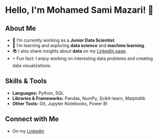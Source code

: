 
# Hello, I'm Mohamed Sami Mazari! 👋

## About Me
- 🔭 I’m currently working as a **Junior Data Scientist**.
- 🌱 I’m learning and exploring **data science** and **machine learning**.
- 📚 I also share insights about **data** on my [LinkedIn page](https://www.linkedin.com/in/mohamed-sami-mazari/).
- ⚡ Fun fact: I enjoy working on interesting data problems and creating data visualizations.

## Skills & Tools
- **Languages:** Python, SQL
- **Libraries & Frameworks:** Pandas, NumPy, Scikit-learn, Matplotlib
- **Other Tools:** Git, Jupyter Notebooks, Power BI

## Connect with Me
- On my [LinkedIn](https://www.linkedin.com/in/mohamed-sami-mazari/)
  


